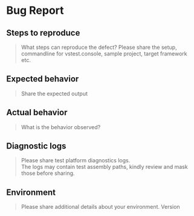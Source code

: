 # Bug Report

## Steps to reproduce

> What steps can reproduce the defect?
> Please share the setup, commandline for vstest.console, sample project, target
> framework etc.

## Expected behavior

> Share the expected output

## Actual behavior

> What is the behavior observed?

## Diagnostic logs

> Please share test platform diagnostics logs.  
> The logs may contain test assembly paths, kindly review and mask those before sharing.

## Environment

> Please share additional details about your environment.
> Version